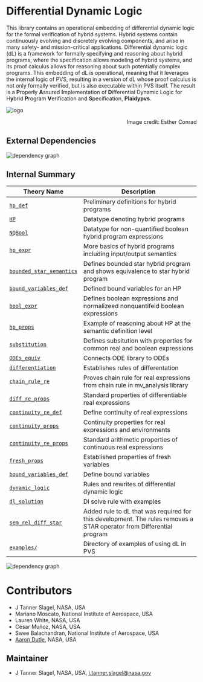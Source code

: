 # Differential Dynamic Logic

This library contains an operational embedding of differential dynamic logic for the formal verification of hybrid systems. 
Hybrid systems contain continuously evolving and discretely evolving components, and arise in many safety- and mission-critical applications.
Differential dynamic logic (dL) is a framework for formally specifying and reasoning about hybrid programs, where the specification allows modeling of hybrid systems, and its proof calculus allows for reasoning about such potentially complex programs. 
This embedding of dL is operational, meaning that it leverages the internal logic of PVS, resulting in a version of dL whose proof calculus is not only formally verified, but is also executable within PVS itself. The result is a **P**roper**l**y **A**ssured **I**mplementation of **D**ifferential Dynamic Logic for H**y**brid **P**rogram **V**erification and **S**pecification, **Plaidypvs**. 

![logo](./Plaidypvs.png "Plaidypvs logo")
<div style="text-align: right"> Image credit: Esther Conrad </div>

## External Dependencies

![dependency graph](./dL.svg "Dependency Graph")

## Internal Summary

| Theory Name | Description |
|---|---|
| [`hp_def`](hp_def.pvs) | Preliminary definitions for hybrid programs |
| [`HP`](HP.pvs) | Datatype denoting hybrid programs |
| [`NQBool`](NQBool.pvs) | Datatype for non-quantified boolean hybrid program expressions | 
| [`hp_expr`](hp_expr.pvs) | More basics of hybrid programs including input/output semantics |
| [`bounded_star_semantics`](bounded_star_semantics.pvs) | Defines bounded star hybrid program and shows equivalence to star hybrid program |
| [`bound_variables_def`](bound_variables_def.pvs) | Defined bound variables for an HP |
| [`bool_expr`](bool_expr.pvs) | Defines boolean expressions and normalizeed nonquantifeid boolean expressions |
| [`hp_props`](hp_props.pvs) | Example of reasoning about HP at the semantic definition level |
| [`substitution`](substitution.pvs) | Defines subsitution with properties for common real and boolean expressions |
| [`ODEs_equiv`](ODEs_equiv.pvs) | Connects ODE library to ODEs |
| [`differentiation`](differentiation.pvs) | Establishes rules of differentation |
| [`chain_rule_re`](chain_rule_re.pvs) | Proves chain rule for real expressions from chain rule in mv_analysis library |
| [`diff_re_props`](diff_re_props.pvs) | Standard properties of differentiable real expressions |
| [`continuity_re_def`](continuity_re_def.pvs) | Define continuity of real expressions |
| [`continuity_props`](continuity_props.pvs) | Continuity properties for real expressions and environments |
| [`continuity_re_props`](continuity_re_props.pvs) | Standard arithmetic properties of continuous real expressions |
| [`fresh_props`](fresh_props.pvs) | Established properties of fresh variables |
| [`bound_variables_def`](bound_variables_def.pvs) | Define bound variables |
| [`dynamic_logic`](dynamic_logic.pvs) | Rules and rewrites of differential dynamic logic |
| [`dl_solution`](dl_solution.pvs) | Dl solve rule with examples |
| [`sem_rel_diff_star`](sem_rel_diff_star.pvs) | Added rule to dL that was required for this development. The rules removes a  STAR operator from Differential program | 
| [`examples/`](examples/) | Directory of examples of using dL in PVS |

![dependency graph](./dL-zoomed.svg "Zoomed Dependency Graph")

# Contributors
* J Tanner Slagel, NASA, USA
* Mariano Moscato, National Institute of Aerospace, USA
* Lauren White, NASA, USA 
* César Muñoz, NASA, USA
* Swee Balachandran, National Institute of Aerospace, USA
* [Aaron Dutle](http://shemesh.larc.nasa.gov/people/amd), NASA, USA

## Maintainer
* J Tanner Slagel, NASA, USA, <j.tanner.slagel@nasa.gov>

